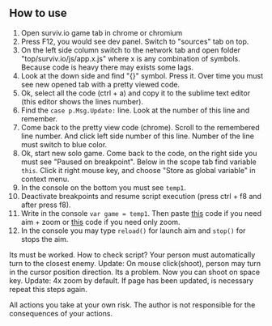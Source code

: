 ## How to use
1. Open surviv.io game tab in chrome or chromium
2. Press F12, you would see dev panel. Switch to "sources" tab on top.
3. On the left side column switch to the network tab and open folder "top/surviv.io/js/app.x.js" where x is any combination of symbols. Because code is heavy there may exists some lags.
4. Look at the down side and find "{}" symbol. Press it. Over time you must see new opened tab with a pretty viewed code.
5. Ok, select all the code (ctrl + a) and copy it to the sublime text editor (this editor shows the lines number).
6. Find the `case p.Msg.Update:` line. Look at the number of this line and remember.
7. Come back to the pretty view code (chrome). Scroll to the remembered line number. And click left side number of this line. Number of the line must switch to blue color.
8. Ok, start new solo game. Come back to the code, on the right side you must see "Paused on breakpoint". Below in the scope tab find variable `this`. Click it right mouse key, and choose "Store as global variable" in context menu.
9. In the console on the bottom you must see `temp1`.
10. Deactivate breakpoints and resume script execution (press ctrl + f8 and after press f8).
11. Write in the console `var game = temp1`. Then paste [this](https://github.com/w3x731/survivIoAim/blob/master/survivIoAim.js) code if you need aim + zoom or [this](https://github.com/w3x731/survivIoAim/blob/master/survivIoZoom.js) code if you need only zoom.
12. In the console you may type `reload()` for launch aim and `stop()` for stops the aim.

Its must be worked. How to check script? Your person must automatically turn to the closest enemy.
Update: On mouse click(shoot), person may turn in the cursor position direction. Its a problem. Now you can shoot on space key.
Update: 4x zoom by default.
If page has been updated, is necessary repeat this steps again.

All actions you take at your own risk. The author is not responsible for the consequences of your actions.